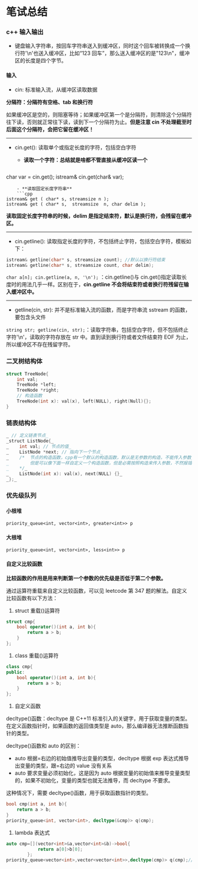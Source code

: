 # 笔试总结

### c++ 输入输出

- 键盘输入字符串，按回车字符串送入到缓冲区，同时这个回车被转换成一个换行符'\n'也送入缓冲区，比如“123 回车”，那么送入缓冲区的是"123\n"，缓冲区的长度是四个字节。

#### 输入

- cin: 标准输入流，从缓冲区读取数据

**分隔符：分隔符有空格、tab 和换行符**

如果缓冲区是空的，则阻塞等待；如果缓冲区第一个是分隔符，则清除这个分隔符往下读，否则就正常往下读，读到下一个分隔符为止。**但是注意 cin 不处理截至时后面这个分隔符，会把它留在缓冲区！**

---

- cin.get(): 读取单个或指定长度的字符，包括空白字符
  - **读取一个字符：总结就是啥都不管直接从缓冲区读一个**

  ```cpp
  ```

char var = cin.get();
istream& cin.get(char& var);

```
	- **读取固定长度字符串**
	```cpp
istream& get ( char* s, streamsize n );
istream& get ( char* s,  streamsize  n, char delim );
```

**读取固定长度字符串的时候，delim 是指定结束符，默认是换行符，会残留在缓冲区。**

---

- cin.getline(): 读取指定长度的字符，不包括终止字符，包括空白字符，模板如下：

```cpp
istream& getline(char* s, streamsize count); //默认以换行符结束
istream& getline(char* s, streamsize count, char delim);
```

`char a[n]; cin.getline(a, n, '\n');` ：cin.getline()与 cin.get()指定读取长度时的用法几乎一样。区别在于，**cin.getline 不会将结束符或者换行符残留在输入缓冲区中。**

---

- getline(cin, str): 并不是标准输入流的函数，而是字符串流 sstream 的函数，要包含头文件<string>

`string str; getline(cin, str);`：读取字符串，包括空白字符，但不包括终止字符'\n'，读取的字符存放在 str 中。直到读到换行符或者文件结束符 EOF 为止，所以缓冲区不存在残留字符。

### 二叉树结构体

```cpp
struct TreeNode{
    int val;
    TreeNode *left;
    TreeNode *right;
    // 构造函数
    TreeNode(int x): val(x), left(NULL), right(Null){};
}
```

### 链表结构体

```cpp
_ // 定义链表节点_
_struct ListNode{_
_    int val; // 节点的值_
_    ListNode *next; // 指向下一个节点_
_    /*  节点的构造函数，cpp有一个默认的构造函数，默认是无参数的构造，不能传入参数_
_        但是可以像下面一样自定义一个构造函数，但是必需按照构造来传入参数，不然报错    _
_    */_
_    ListNode(int x): val(x), next(NULL) {}_
_};_
```

### 优先级队列

#### 小根堆

`priority_queue<int, vector<int>, greater<int>> p`

#### 大根堆

`priority_queue<int, vector<int>, less<int>> p`

#### **自定义比较函数**

**比较函数的作用是用来判断第一个参数的优先级是否低于第二个参数。**

通过运算符重载来自定义比较函数，可以见 leetcode 第 347 题的解法。自定义比较函数有以下方法：

1. struct 重载()运算符

```cpp
struct cmp{
    bool operator()(int a, int b){
        return a > b;
    }
};
```

1. class 重载()运算符

```cpp
class cmp{
public:
    bool operator()(int a, int b){
        return a > b;
    }
};
```

1. 自定义函数

decltype()函数：decltype 是 C++11 标准引入的关键字，用于获取变量的类型。在定义函数指针时，如果函数的返回值类型是 auto，那么编译器无法推断函数指针的类型。

decltype()函数和 auto 的区别：

- auto 根据=右边的初始值推导出变量的类型，decltype 根据 exp 表达式推导出变量的类型，跟=右边的 value 没有关系
- auto 要求变量必须初始化，这是因为 auto 根据变量的初始值来推导变量类型的，如果不初始化，变量的类型也就无法推导，而 decltype 不要求。

这种情况下，需要 decltype()函数，用于获取函数指针的类型。

```cpp
bool cmp(int a, int b){
    return a > b;
}
priority_queue<int, vector<int>, decltype(&cmp)> q(cmp);
```

1. lambda 表达式

```cpp
auto cmp=[](vector<int>&a,vector<int>&b)->bool{
            return a[0]>b[0];
        };
priority_queue<vector<int>,vector<vector<int>>,decltype(cmp)> q(cmp);//小顶堆
```
